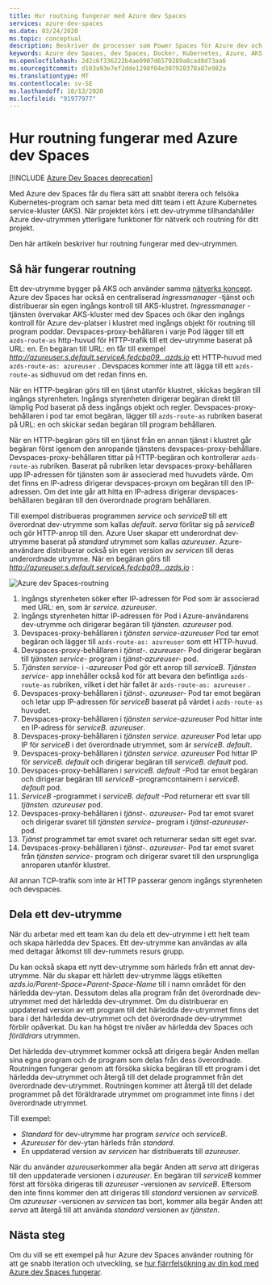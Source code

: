 ```yaml
---
title: Hur routning fungerar med Azure dev Spaces
services: azure-dev-spaces
ms.date: 03/24/2020
ms.topic: conceptual
description: Beskriver de processer som Power Spaces för Azure dev och hur routning fungerar
keywords: Azure dev Spaces, dev Spaces, Docker, Kubernetes, Azure, AKS, Azure Kubernetes service, containers
ms.openlocfilehash: 2d2c6f336222b4ae0907d6579289a8cad8d73aa6
ms.sourcegitcommit: d103a93e7ef2dde1298f04e307920378a87e982a
ms.translationtype: MT
ms.contentlocale: sv-SE
ms.lasthandoff: 10/13/2020
ms.locfileid: "91977977"
---
```

# <a name="how-routing-works-with-azure-dev-spaces"></a>Hur routning fungerar med Azure dev Spaces

[!INCLUDE [Azure Dev Spaces deprecation](../../includes/dev-spaces-deprecation.md)]

Med Azure dev Spaces får du flera sätt att snabbt iterera och felsöka Kubernetes-program och samar beta med ditt team i ett Azure Kubernetes service-kluster (AKS). När projektet körs i ett dev-utrymme tillhandahåller Azure dev-utrymmen ytterligare funktioner för nätverk och routning för ditt projekt.

Den här artikeln beskriver hur routning fungerar med dev-utrymmen.

## <a name="how-routing-works"></a>Så här fungerar routning

Ett dev-utrymme bygger på AKS och använder samma [nätverks koncept](../aks/concepts-network.md). Azure dev Spaces har också en centraliserad *ingressmanager* -tjänst och distribuerar sin egen ingångs kontroll till AKS-klustret. *Ingressmanager* -tjänsten övervakar AKS-kluster med dev Spaces och ökar den ingångs kontroll för Azure dev-platser i klustret med ingångs objekt för routning till program poddar. Devspaces-proxy-behållaren i varje Pod lägger till ett `azds-route-as` http-huvud för HTTP-trafik till ett dev-utrymme baserat på URL: en. En begäran till URL: en får till exempel *http://azureuser.s.default.serviceA.fedcba09...azds.io* ett HTTP-huvud med `azds-route-as: azureuser` . Devspaces kommer inte att lägga till ett `azds-route-as` sidhuvud om det redan finns en.

När en HTTP-begäran görs till en tjänst utanför klustret, skickas begäran till ingångs styrenheten. Ingångs styrenheten dirigerar begäran direkt till lämplig Pod baserat på dess ingångs objekt och regler. Devspaces-proxy-behållaren i pod tar emot begäran, lägger till `azds-route-as` rubriken baserat på URL: en och skickar sedan begäran till program behållaren.

När en HTTP-begäran görs till en tjänst från en annan tjänst i klustret går begäran först igenom den anropande tjänstens devspaces-proxy-behållare. Devspaces-proxy-behållaren tittar på HTTP-begäran och kontrollerar `azds-route-as` rubriken. Baserat på rubriken letar devspaces-proxy-behållaren upp IP-adressen för tjänsten som är associerad med huvudets värde. Om det finns en IP-adress dirigerar devspaces-proxyn om begäran till den IP-adressen. Om det inte går att hitta en IP-adress dirigerar devspaces-behållaren begäran till den överordnade program behållaren.

Till exempel distribueras programmen *service* och *serviceB* till ett överordnat dev-utrymme som kallas *default*. *serva* förlitar sig på *serviceB* och gör HTTP-anrop till den. Azure User skapar ett underordnat dev-utrymme baserat på *standard* utrymmet som kallas *azureuser*. Azure-användare distribuerar också sin egen version av *servicen* till deras underordnade utrymme. När en begäran görs till *http://azureuser.s.default.serviceA.fedcba09...azds.io* :

![Azure dev Spaces-routning](media/how-dev-spaces-works/routing.svg)

1. Ingångs styrenheten söker efter IP-adressen för Pod som är associerad med URL: en, som är *service. azureuser*.
1. Ingångs styrenheten hittar IP-adressen för Pod i Azure-användarens dev-utrymme och dirigerar begäran till *tjänsten. azureuser* pod.
1. Devspaces-proxy-behållaren i *tjänsten service-azureuser* Pod tar emot begäran och lägger till `azds-route-as: azureuser` som ett HTTP-huvud.
1. Devspaces-proxy-behållaren i *tjänst-. azureuser-* Pod dirigerar begäran till *tjänsten service-* program i *tjänst-azureuser-* pod.
1. *Tjänsten service-* i *-azureuser* Pod gör ett anrop till *serviceB*. *Tjänsten service-* app innehåller också kod för att bevara den befintliga `azds-route-as` rubriken, vilket i det här fallet är `azds-route-as: azureuser` .
1. Devspaces-proxy-behållaren i *tjänst-. azureuser-* Pod tar emot begäran och letar upp IP-adressen för *serviceB* baserat på värdet i `azds-route-as` huvudet.
1. Devspaces-proxy-behållaren i *tjänsten service-azureuser* Pod hittar inte en IP-adress för *serviceB. azureuser*.
1. Devspaces-proxy-behållaren i *tjänsten service. azureuser* Pod letar upp IP för *serviceB* i det överordnade utrymmet, som är *serviceB. default*.
1. Devspaces-proxy-behållaren i *tjänsten service. azureuser* Pod hittar IP för *serviceB. default* och dirigerar begäran till *serviceB. default* pod.
1. Devspaces-proxy-behållaren i *serviceB. default* -Pod tar emot begäran och dirigerar begäran till *serviceB* -programcontainern i *serviceB. default* pod.
1. *ServiceB* -programmet i *serviceB. default* -Pod returnerar ett svar till *tjänsten. azureuser* pod.
1. Devspaces-proxy-behållaren i *tjänst-. azureuser-* Pod tar emot svaret och dirigerar svaret till *tjänsten service-* program i *tjänst-azureuser-* pod.
1. *Tjänst* programmet tar emot svaret och returnerar sedan sitt eget svar.
1. Devspaces-proxy-behållaren i *tjänst-. azureuser-* Pod tar emot svaret från *tjänsten service-* program och dirigerar svaret till den ursprungliga anroparen utanför klustret.

All annan TCP-trafik som inte är HTTP passerar genom ingångs styrenheten och devspaces.

## <a name="sharing-a-dev-space"></a>Dela ett dev-utrymme

När du arbetar med ett team kan du dela ett dev-utrymme i ett helt team och skapa härledda dev Spaces. Ett dev-utrymme kan användas av alla med deltagar åtkomst till dev-rummets resurs grupp.

Du kan också skapa ett nytt dev-utrymme som härleds från ett annat dev-utrymme. När du skapar ett härlett dev-utrymme läggs etiketten *azds.io/Parent-Space=Parent-Space-Name* till i namn området för den härledda dev-ytan. Dessutom delas alla program från det överordnade dev-utrymmet med det härledda dev-utrymmet. Om du distribuerar en uppdaterad version av ett program till det härledda dev-utrymmet finns det bara i det härledda dev-utrymmet och det överordnade dev-utrymmet förblir opåverkat. Du kan ha högst tre nivåer av härledda dev Spaces och *föräldrars* utrymmen.

Det härledda dev-utrymmet kommer också att dirigera begär Anden mellan sina egna program och de program som delas från dess överordnade. Routningen fungerar genom att försöka skicka begäran till ett program i det härledda dev-utrymmet och återgå till det delade programmet från det överordnade dev-utrymmet. Routningen kommer att återgå till det delade programmet på det föräldrarade utrymmet om programmet inte finns i det överordnade utrymmet.

Till exempel:
* *Standard* för dev-utrymme har program *service* och *serviceB*.
* *Azureuser* för dev-ytan härleds från *standard*.
* En uppdaterad version av *servicen* har distribuerats till *azureuser*.

När du använder *azureuser*kommer alla begär Anden att *serva* att dirigeras till den uppdaterade versionen i *azureuser*. En begäran till *serviceB* kommer först att försöka dirigeras till *azureuser* -versionen av *serviceB*. Eftersom den inte finns kommer den att dirigeras till *standard* versionen av *serviceB*. Om *azureuser* -versionen av *servicen* tas bort, kommer alla begär Anden att *serva* att återgå till att använda *standard* versionen av *tjänsten*.

## <a name="next-steps"></a>Nästa steg

Om du vill se ett exempel på hur Azure dev Spaces använder routning för att ge snabb iteration och utveckling, se [hur fjärrfelsökning av din kod med Azure dev Spaces fungerar][how-it-works-remote-debugging].


[how-it-works-remote-debugging]: how-dev-spaces-works-remote-debugging.md